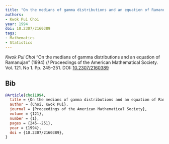 ```yaml
---
title: "On the medians of gamma distributions and an equation of Ramanujan"
authors:
- Kwok Pui Choi
year: 1994
doi: 10.2307/2160389
tags:
- Mathematics
- Statistics
---
```


<i>Kwok Pui Choi</i> <span title="">“On the medians of gamma distributions and an equation of Ramanujan”</span> (1994) // Proceedings of the American Mathematical Society. Vol.&nbsp;121. No&nbsp;1. Pp.&nbsp;245–251. DOI:&nbsp;<a href='https://doi.org/10.2307/2160389'>10.2307/2160389</a>

## Bib

```bib
@Article{choi1994,
  title = {On the medians of gamma distributions and an equation of Ramanujan},
  author = {Choi, Kwok Pui},
  journal = {Proceedings of the American Mathematical Society},
  volume = {121},
  number = {1},
  pages = {245--251},
  year = {1994},
  doi = {10.2307/2160389},
}
```
